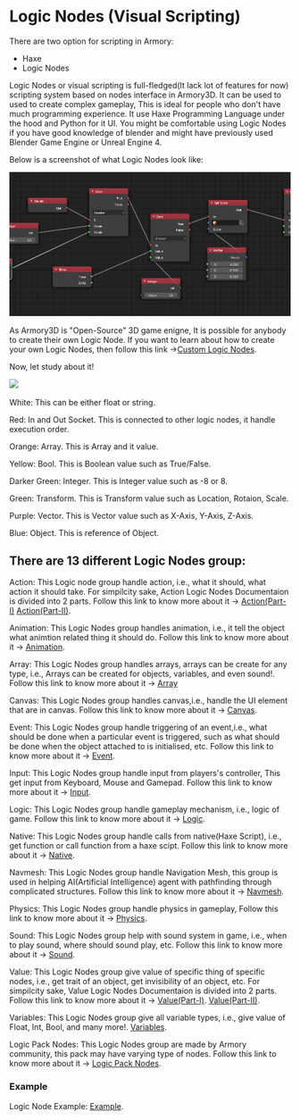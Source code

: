 # Logic Nodes (Visual Scripting)

There are two option for scripting in Armory:
* Haxe
* Logic Nodes

Logic Nodes or visual scripting is full-fledged(It lack lot of features for now) scripting system based on nodes interface in Armory3D.
It can be used to used to create complex gameplay, This is ideal for people who don't have much programming experience.
It use Haxe Programming Language under the hood and Python for it UI.
You might be comfortable using Logic Nodes if you have good knowledge of blender and might have previously used Blender Game Engine or Unreal Engine 4.

Below is a screenshot of what Logic Nodes look like:

![](/assets/logic_nodes_nodesgrouplook.JPG)

As Armory3D is "Open-Source" 3D game enigne, It is possible for anybody to create their own Logic Node.
If you want to learn about how to create your own Logic Nodes, then follow this link ->[Custom Logic Nodes](/dev/logicnodes.md).

Now, let study about it!

![](/assets/.JPG)

White: This can be either float or string.

Red: In and Out Socket. This is connected to other logic nodes, it handle execution order.

Orange: Array. This is Array and it value.

Yellow: Bool. This is Boolean value such as True/False.

Darker Green: Integer. This is Integer value such as -8 or 8.

Green: Transform. This is Transform value such as Location, Rotaion, Scale.

Purple: Vector. This is Vector value such as X-Axis, Y-Axis, Z-Axis.

Blue: Object. This is reference of Object.

## There are 13 different Logic Nodes group:

Action: This Logic node group handle action, i.e., what it should, what action it should take. For simpilcity sake, Action Logic Nodes Documentaion is divided into 2 parts. 
Follow this link to know more about it -> [Action(Part-I)](/logic_nodes/logic_nodes_action1.md) [Action(Part-II)](/logic_nodes/logic_nodes_action2.md).

Animation: This Logic Nodes group handles animation, i.e., it tell the object what animtion related thing it should do. 
Follow this link to know more about it -> [Animation](/logic_nodes/logic_nodes_animation.md).

Array: This Logic Nodes group handles arrays, arrays can be create for any type, i.e., Arrays can be created for objects, variables, and even sound!. 
Follow this link to know more about it -> [Array](/logic_nodes/logic_nodes_array.md)

Canvas: This Logic Nodes group handles canvas,i.e., handle the UI element that are in canvas. 
Follow this link to know more about it -> [Canvas](/logic_nodes/logic_nodes_canvas.md).

Event: This Logic Nodes group handle triggering of an event,i.e., what should be done when a particular event is triggered, such as what should be done when the object attached to is initialised, etc. 
Follow this link to know more about it -> [Event](/logic_nodes/logic_nodes_event.md).

Input: This Logic Nodes group handle input from players's controller, This get input from Keyboard, Mouse and Gamepad. 
Follow this link to know more about it -> [Input](/logic_nodes/logic_nodes_input.md).

Logic: This Logic Nodes group handle gameplay mechanism, i.e., logic of game. 
Follow this link to know more about it -> [Logic](/logic_nodes/logic_nodes_logic.md).

Native: This Logic Nodes group handle calls from native(Haxe Script), i.e., get function or call function from a haxe scipt. 
Follow this link to know more about it -> [Native](/logic_nodes/logic_nodes_native.md).

Navmesh: This Logic Nodes group handle Navigation Mesh, this group is used in helping AI(Artificial Intelligence) agent with pathfinding through complicated structures. 
Follow this link to know more about it -> [Navmesh](/logic_nodes/logic_nodes_navmesh.md).

Physics: This Logic Nodes group handle physics in gameplay, 
Follow this link to know more about it -> [Physics](/logic_nodes/logic_nodes_physics.md).

Sound: This Logic Nodes group help with sound system in game, i.e., when to play sound, where should sound play, etc. 
Follow this link to know more about it -> [Sound](/logic_nodes/logic_nodes_sound.md).

Value: This Logic Nodes group give value of specific thing of specific nodes, i.e., get trait of an object, get invisibility of an object, etc. For simpilcity sake, Value Logic Nodes Documentaion is divided into 2 parts. 
Follow this link to know more about it -> [Value(Part-I)](/logic_nodes/logic_nodes_value.md). [Value(Part-II)](/logic_nodes/logic_nodes_value.md).

Variables: This Logic Nodes group give all variable types, i.e., give value of Float, Int, Bool, and many more!.
[Variables](/logic_nodes/logic_nodes_variables.md).

Logic Pack Nodes: This Logic Nodes group are made by Armory community, this pack may have varying type of nodes. Follow this link to know more about it -> [Logic Pack Nodes](/logic_nodes/logic_nodes_logicpack.md).

### Example
Logic Node Example: [Example](/logic_nodes/temp.md).
